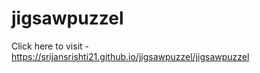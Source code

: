 # jigsawpuzzel



Click here to visit -  https://srijansrishti21.github.io/jigsawpuzzel/jigsawpuzzel
